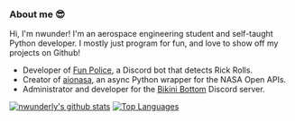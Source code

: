 
### About me :sunglasses:

Hi, I'm nwunder! I'm an aerospace engineering student and self-taught Python developer.
I mostly just program for fun, and love to show off my projects on Github!

- Developer of [Fun Police](https://github.com/nwunderly/Rickroll-warning-system), a Discord bot that detects Rick Rolls.
- Creator of [aionasa](https://github.com/nwunderly/aionasa), an async Python wrapper for the NASA Open APIs.
- Administrator and developer for the [Bikini Bottom](https://bikinibottomdiscord.org) Discord server.

[![nwunderly's github stats](https://github-readme-stats.vercel.app/api?username=nwunderly&count_private=true&show_icons=true&theme=dark)](https://github.com/nwunderly)
[![Top Languages](https://github-readme-stats.vercel.app/api/top-langs/?username=nwunderly&langs_count=6&layout=compact&theme=dark)](https://github.com/nwunderly)
